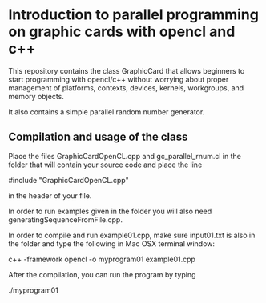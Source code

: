 # Introduction to parallel programming on graphic cards with opencl and c++
This repository contains the class GraphicCard that allows beginners to start programming with opencl/c++ without worrying about proper management of platforms, contexts, devices, kernels, workgroups, and memory objects.

It also contains a simple parallel random number generator.

## Compilation and usage of the class

Place the files GraphicCardOpenCL.cpp and gc_parallel_rnum.cl in the folder that will contain your source code and place the line 

  #include "GraphicCardOpenCL.cpp"

in the header of your file. 

In order to run examples given in the folder you will also need generatingSequenceFromFile.cpp. 

In order to compile and run example01.cpp, make sure input01.txt is also in the folder and type the following in Mac OSX terminal window:

  c++ -framework opencl -o myprogram01 example01.cpp

After the compilation, you can run the program by typing

  ./myprogram01





